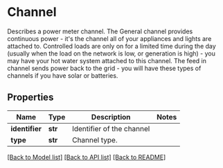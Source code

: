 # Channel

Describes a power meter channel.  The General channel provides continuous power - it's the channel all of your appliances and lights are attached to.  Controlled loads are only on for a limited time during the day (usually when the load on the network is low, or generation is high) - you may have your hot water system attached to this channel.  The feed in channel sends power back to the grid - you will have these types of channels if you have solar or batteries.

## Properties
Name | Type | Description | Notes
------------ | ------------- | ------------- | -------------
**identifier** | **str** | Identifier of the channel | 
**type** | **str** | Channel type. | 

[[Back to Model list]](../README.md#documentation-for-models) [[Back to API list]](../README.md#documentation-for-api-endpoints) [[Back to README]](../README.md)


